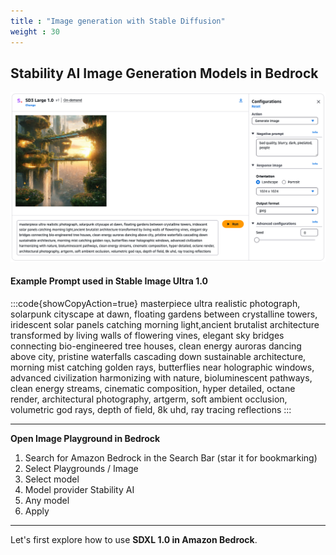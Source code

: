 ```yaml
---
title : "Image generation with Stable Diffusion"
weight : 30
---
```


## Stability AI Image Generation Models in Bedrock

![SD3 Large 1.0 - Example Prompt](/static/bedrock/stability/sd_intro.png)

#### Example Prompt used in Stable Image Ultra 1.0
:::code{showCopyAction=true}
masterpiece ultra realistic photograph, solarpunk cityscape at dawn, floating gardens between crystalline towers, iridescent solar panels catching morning light,ancient brutalist architecture transformed by living walls of flowering vines, elegant sky bridges connecting bio-engineered tree houses, clean energy auroras dancing above city, pristine waterfalls cascading down sustainable architecture, morning mist catching golden rays, butterflies near holographic windows, advanced civilization harmonizing with nature, bioluminescent pathways, clean energy streams, cinematic composition, hyper detailed, octane render, architectural photography, artgerm, soft ambient occlusion, volumetric god rays, depth of field, 8k uhd, ray tracing reflections
:::
  
---

**Open Image Playground in Bedrock**
1. Search for Amazon Bedrock in the Search Bar (star it for bookmarking)
2. Select Playgrounds / Image
3. Select model
4. Model provider Stability AI
5. Any model
6. Apply

---

Let's first explore how to use **SDXL 1.0 in Amazon Bedrock**.

